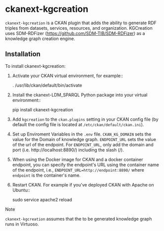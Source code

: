 # ckanext-kgcreation

``ckanext-kgcreation`` is a CKAN plugin that adds the ability to generate RDF triples from datasets, services, resources, and organization.
KGCreation uses SDM-RDFizer (https://github.com/SDM-TIB/SDM-RDFizer) as a knowledge graph creation engine.

## Installation

To install ckanext-kgcreation:

1. Activate your CKAN virtual environment, for example::

     . /usr/lib/ckan/default/bin/activate

2. Install the ckanext-LDM_SPARQL Python package into your virtual environment::

     pip install ckanext-kgcreation

3. Add ``kgcreation`` to the ``ckan.plugins`` setting in your CKAN
   config file (by default the config file is located at
   ``/etc/ckan/default/ckan.ini``).

4. Set up Enviroment Variables in the ``.env`` file. ``CKAN_KG_DOMAIN`` sets the value 
   for the Domain of knowledge graph. ``ENDPOINT_URL`` sets the value of the url of
   the endpoint. For ``ENDPOINT_URL``, only add the domain and port (i.e. http://localhost:8890/) including the slash (/).

5. When using the Docker image for CKAN and a docker container endpoint, you can specify the endpoint's URL using the
   container name of the endpoint, i.e., ``ENDPOINT_URL=http://endpoint:8890/`` where ``endpoint`` is the container's name.

6. Restart CKAN. For example if you've deployed CKAN with Apache on Ubuntu::

     sudo service apache2 reload

> [!NOTE]
> ``ckanext-kgcreation`` assumes that the to be generated knowledge graph runs in Virtuoso.
